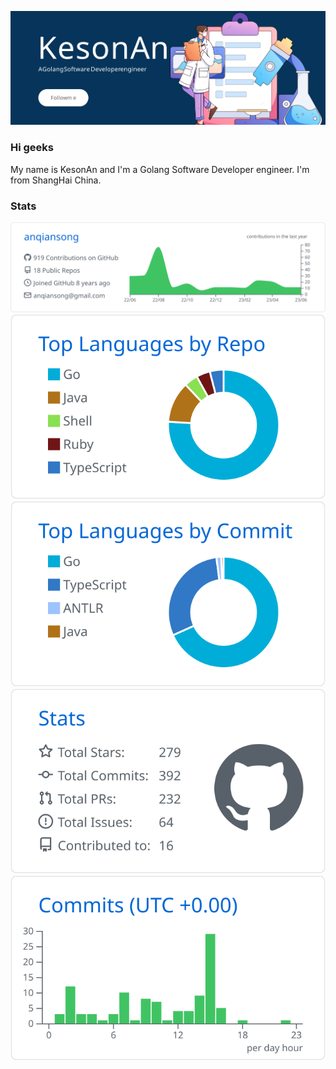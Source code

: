 ![KesonAn](kesonan.svg)

### Hi geeks
My name is KesonAn and I'm a Golang Software Developer engineer. I'm from ShangHai China.

### Stats

[![](https://raw.githubusercontent.com/KesonAn/KesonAn/main/profile-summary-card-output/github/0-profile-details.svg)](https://github.com/KesonAn/KesonAn)
[![](https://raw.githubusercontent.com/KesonAn/KesonAn/main/profile-summary-card-output/github/1-repos-per-language.svg)](https://github.com/KesonAn/KesonAn) [![](https://raw.githubusercontent.com/KesonAn/KesonAn/main/profile-summary-card-output/github/2-most-commit-language.svg)](https://github.com/KesonAn/KesonAn)
[![](https://raw.githubusercontent.com/KesonAn/KesonAn/main/profile-summary-card-output/github/3-stats.svg)](https://github.com/KesonAn/KesonAn) [![](https://raw.githubusercontent.com/KesonAn/KesonAn/main/profile-summary-card-output/github/4-productive-time.svg)](https://github.com/KesonAn/KesonAn)
